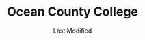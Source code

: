 ---
layout: location-page
date: Last Modified
description: "Local COVID-19 testing is available at Ocean County College in Toms River, New Jersey, USA."
permalink: "locations/new-jersey/toms-river/ocean-county-college/"
tags:
  - locations
  - new-jersey
title: Ocean County College
uniqueName: ocean-county-college
state: New Jersey
stateAbbr: NJ
hood: "Ocean County"
address: "1 College Drive"
city: "Toms River"
zip: "08754"
zipsNearby: "07981 07999 08888 08889 07095 10001 10002 10003 10004 10005 10006 10007 10008 10009 10010 10011 10012 10013 10014 10016 10017 10018 10019 10020 10021 10022 10023 10024 10025 10026 10027 10028 10029 10030 10031 10032 10033 10034 08801 07001 08803 07920 07939 07002 07921 07922 07924 07003 08805 08807 07926 07006 07007 07008 07927 07928 07010 08809 07016 08810 08812 08816 07936 07017 07018 07019 07020 08817 08818 08820 08837 08899 07201 07202 07203 07204 07205 07206 07207 07208 07021 07022 07023 07931 08821 08822 07932 08823 08825 07027 07933 07934 07028 07935 07029 08828 08829 08844 07030 08830 08831 07097 07302 07303 07304 07305 07306 07307 07308 07310 07311 07395 07399 07031 07032 07099 08832 08824 07033 08833 07938 07036 07643 07039 07940 08835 07040 08836 07945 08840 08846 07041 07946 08850 08852 07042 07043 07044 07960 07961 07962 07963 08853 07101 07102 07103 07104 07105 07106 07107 07108 07109 07110 07111 07112 07114 07175 07184 07188 07189 07191 07192 07193 07195 07198 07199 08901 08902 08903 08904 08905 08906 08933 08989 07974 07976 07047 08857 08858 07050 07051 07052 08859 07977 08861 08862 08863 08854 08855 08867 07059 07060 07061 07062 07063 07069 07978 07064 07979 08868 07065 07066 07067 08869 08870 07657 07068 07070 07071 07072 07073 07074 08871 08872 07076 07094 07096 07077 07078 08873 08875 08890 08876 08879 08880 07079 07080 08882 08884 07081 08885 07980 07901 07902 08887 07083 07086 07087 07088 07090 07091 07092 07093 10035 10036 10037 10038 10039 10040 10041 10043 10044 10045 10055 10060 10065 10069 10075 10080 10081 10087 10090 10095 10101 10102 10103 10104 10105 10106 10107 10108 10109 10110 10111 10112 10113 10114 10115 10116 10117 10118 10119 10120 10121 10122 10123 10124 10125 10126 10128 10129 10130 10131 10132 10133 10138 10150 10151 10152 10153 10154 10155 10156 10157 10158 10159 10160 10161 10162 10163 10164 10165 10166 10167 10168 10169 10170 10171 10172 10173 10174 10175 10176 10177 10178 10179 10185 10199 10203 10211 10212 10213 10242 10249 10256 10257 10258 10259 10260 10261 10265 10268 10269 10270 10271 10272 10273 10274 10275 10276 10277 10278 10279 10280 10281 10282 10285 10286 10292 11201 11202 11203 11204 11205 11206 11207 11208 11209 11210 11211 11212 11213 11214 11215 11216 11217 11218 11219 11220 11221 11222 11223 11224 11225 11226 11228 11229 11230 11231 11232 11233 11234 11235 11236 11237 11238 11239 11241 11242 11243 11245 11247 11249 11251 11252 11256 11096 11690 11691 11692 11693 11694 11695 11697 11001 11002 11003 11004 11005 11351 11352 11354 11355 11356 11357 11358 11359 11360 11361 11362 11363 11364 11365 11366 11367 11368 11369 11370 11371 11372 11373 11374 11375 11377 11378 11379 11380 11381 11385 11386 11390 11010 11405 11411 11412 11413 11414 11415 11416 11417 11418 11419 11420 11421 11422 11423 11424 11425 11426 11427 11428 11429 11430 11431 11432 11433 11434 11435 11436 11439 11451 11499 11101 11102 11103 11104 11105 11106 11109 11120 11040 11042 10301 10302 10303 10304 10305 10306 10307 10308 10309 10310 10311 10312 10313 10314 11509 11510 11710 11516 11518 11520 11530 11531 11535 11599 11549 11550 11551 11557 11558 11559 11561 11563 11565 11758 11566 11501 11569 11570 11571 11572 11575 11783 11553 11555 11556 11580 11581 11582 11793 11552 11598 08201 08205 07710 07711 08501 08720 07712 08004 08401 08402 08403 08404 08405 08406 07716 07717 08005 08006 08007 08721 08008 08722 07718 08502 07715 07719 08009 08010 08011 08012 08504 08505 07720 08723 08724 08730 08203 08015 08310 08016 08101 08102 08103 08104 08105 08106 08107 08108 08109 08110 08018 08019 08002 08003 08034 08020 08510 08526 08312 08021 07721 08213 07722 08022 08511 08512 08514 08515 07723 08214 08316 08317 07724 07799 08215 08318 08217 07726 08319 08025 07727 08518 08731 08322 07728 08026 08027 08028 08029 08030 08032 08033 08035 08036 08037 07730 07732 08520 07733 08525 07731 08732 08527 08041 08042 07734 07735 08528 08043 08733 08759 08701 08530 08326 08734 08735 08045 08220 07737 07738 08221 07739 07740 08048 08049 08328 08050 08736 08738 08051 08052 07746 08053 08223 07747 08330 08055 08056 07748 08332 08340 08341 08342 07750 08343 08057 07751 08059 08060 08054 08061 08062 08063 07752 07753 07754 08533 08344 08224 08064 08346 08347 08739 08225 07755 08226 08740 07756 07757 08230 08231 08065 08066 08068 08534 08535 08741 08071 08536 08232 08234 08742 08240 08348 07758 08241 08540 08541 08542 08543 08544 08550 08073 07701 07702 07703 07704 07709 08350 08074 08551 08075 08076 08077 08553 08554 08555 08556 08352 07760 08078 08750 08243 08751 08752 08557 08080 08081 08558 08083 08244 08031 08099 07762 08559 08084 08248 08085 07763 08086 08560 08753 08754 08755 08756 08757 08601 08602 08603 08604 08605 08606 08607 08608 08609 08610 08611 08618 08619 08620 08625 08628 08629 08638 08640 08641 08645 08646 08647 08648 08650 08666 08690 08691 08695 08250 08087 08088 08360 08361 08362 08758 08089 08090 08091 08092 07764 08093 07765 08094 08046 08561 08095 08270 08096 08097 08562 19001 19002 19003 19004 18910 19020 19021 19422 19424 19007 19008 19009 19010 18912 18913 18914 19012 19022 19018 18915 19428 19429 18916 19023 18901 18902 18933 19026 18917 19027 18920 19029 19030 19031 19032 19033 18922 19025 19034 19048 19049 18923 18925 18926 19035 19036 19038 19437 19040 19041 18927 18928 19043 19098 19044 19006 18929 19046 19444 18931 19047 19053 19446 19050 19054 19055 19056 19057 19058 18932 18934 19064 19066 18936 19067 19070 19072 18938 18940 19401 19403 19404 19436 19454 19455 19477 19074 19075 18943 19019 19092 19093 19099 19101 19102 19103 19104 19105 19106 19107 19108 19109 19110 19111 19112 19113 19114 19115 19116 19118 19119 19120 19121 19122 19123 19124 19125 19126 19127 19128 19129 19130 19131 19132 19133 19134 19135 19136 19137 19138 19139 19140 19141 19142 19143 19144 19145 19146 19147 19148 19149 19150 19151 19152 19153 19154 19155 19160 19161 19162 19170 19171 19172 19173 19175 19176 19177 19178 19179 19181 19182 19183 19184 19185 19187 19188 19190 19191 19192 19193 19194 19195 19196 19197 19244 19255 18946 18947 18949 19462 18950 19076 19078 18956 19079 18963 18954 18966 19081 19082 19083 18974 18991 18976 18977 19486 19090 19094 18980 19095 19096 07182 07194 07309 07983 08922 08988 10015 10046 10047 10048 10072 10079 10082 10094 10096 10098 10099 10149 10184 10196 10197 11041 11043 11044 11099 11240 11244 11248 11254 11255 11536" 
mapUrl: "http://maps.apple.com/?q=Ocean+County+College&address=1+College+Drive,Toms+River,New+Jersey,08754"
locationType: Drive-thru
phone: "800-342-9738"
website: "https://ochd.simplybook.me/v2/#"
onlineBooking: true
closed: undefined
closedUpdate: April 21st, 2020
notes: "By appointment only. Requires doctor's referral. Local residents only."
days: Contact for hours of operation.
ctaMessage: Schedule a test
ctaUrl: "https://ochd.simplybook.me/v2/#"
---